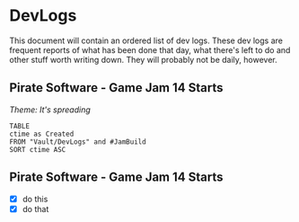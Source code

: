 # DevLogs

This document will contain an ordered list of dev logs. These dev logs are frequent reports of what has been done that day, what there's left to do and other stuff worth writing down. They will probably not be daily, however.

## Pirate Software - Game Jam 14 Starts
*Theme: It's spreading*

```dataview
TABLE
ctime as Created
FROM "Vault/DevLogs" and #JamBuild
SORT ctime ASC
```


## Pirate Software - Game Jam 14 Starts

- [x] do this
- [x] do that